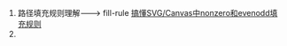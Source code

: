 1. 路径填充规则理解---> fill-rule
   [搞懂SVG/Canvas中nonzero和evenodd填充规则](https://www.cnblogs.com/ssen/p/9767957.html)
2. 